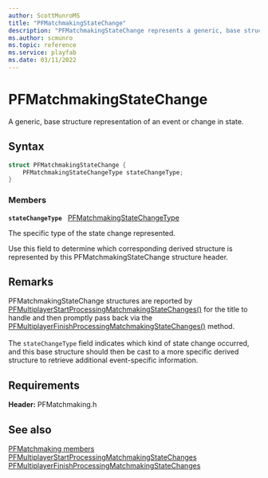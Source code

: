 ```yaml
---
author: ScottMunroMS
title: "PFMatchmakingStateChange"
description: "PFMatchmakingStateChange represents a generic, base structure representation of an event or change in state."
ms.author: scmunro
ms.topic: reference
ms.service: playfab
ms.date: 03/11/2022
---
```


# PFMatchmakingStateChange  

A generic, base structure representation of an event or change in state.  

## Syntax  
  
```cpp
struct PFMatchmakingStateChange {  
    PFMatchmakingStateChangeType stateChangeType;  
}  
```
  
### Members  
  
**`stateChangeType`** &nbsp; [PFMatchmakingStateChangeType](../enums/pfmatchmakingstatechangetype.md)  
  
The specific type of the state change represented.
  
Use this field to determine which corresponding derived structure is represented by this PFMatchmakingStateChange structure header.
  
## Remarks  
  
PFMatchmakingStateChange structures are reported by [PFMultiplayerStartProcessingMatchmakingStateChanges()](../functions/pfmultiplayerstartprocessingmatchmakingstatechanges.md) for the title to handle and then promptly pass back via the [PFMultiplayerFinishProcessingMatchmakingStateChanges()](../functions/pfmultiplayerfinishprocessingmatchmakingstatechanges.md) method. <br /><br /> The ```stateChangeType``` field indicates which kind of state change occurred, and this base structure should then be cast to a more specific derived structure to retrieve additional event-specific information.
  
## Requirements  
  
**Header:** PFMatchmaking.h
  
## See also  
[PFMatchmaking members](../pfmatchmaking_members.md)  
[PFMultiplayerStartProcessingMatchmakingStateChanges](../functions/pfmultiplayerstartprocessingmatchmakingstatechanges.md)  
[PFMultiplayerFinishProcessingMatchmakingStateChanges](../functions/pfmultiplayerfinishprocessingmatchmakingstatechanges.md)
  
  
